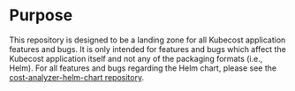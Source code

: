 # Purpose

This repository is designed to be a landing zone for all Kubecost application features and bugs. It is only intended for features and bugs which affect the Kubecost application itself and not any of the packaging formats (i.e., Helm). For all features and bugs regarding the Helm chart, please see the [cost-analyzer-helm-chart repository](https://github.com/kubecost/cost-analyzer-helm-chart).
